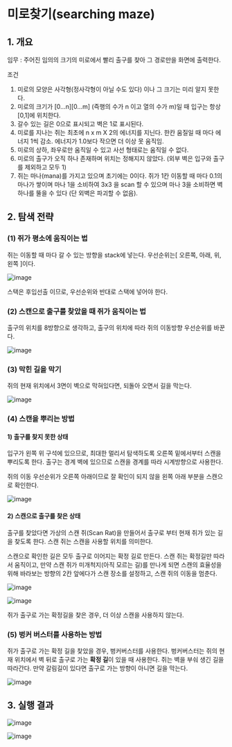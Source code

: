# 미로찾기(searching maze)

## 1. 개요

임무 : 주어진 임의의 크기의 미로에서 빨리 출구를 찾아 그 경로만을 화면에 출력한다.

조건 

1. 미로의 모양은 사각형(정사각형이 아닐 수도 있다) 이나 그 크기는 미리 알지 못한다.
2. 미로의 크기가 [0…n][0…m] (즉행의 수가 n 이고 열의 수가 m)일 때 입구는 항상 [0,1]에 위치한다.
3. 갈수 있는 길은 0으로 표시되고 벽은 1로 표시된다.
4. 미로를 지나는 쥐는  최초에 n x m X 2의 에너지를 지닌다. 한칸 움질일 때 마다 에너지 1씩 감소. 에너지가 1.0보다 작으면 더 이상 못 움직임.
5. 미로의 상하, 좌우로만 움직일 수 있고 사선 형태로는 움직일 수 없다.
6. 미로의 출구가 오직 하나 존재하며 위치는 정해지지 않았다. (외부 벽은 입구와 출구를 제외하고 모두 1)
7. 쥐는 마나(mana)를 가지고 있으며 초기에는 0이다. 쥐가 1칸 이동할 때 마다 0.1의 마나가 쌓이며 마나 1을 소비하여  3x3 을 scan 할 수 있으며 마나 3을 소비하면 벽 하나를 뚤을 수 있다 (단 외벽은 파괴할 수 없음). 





## 2. 탐색 전략

### (1) 쥐가 평소에 움직이는 법

쥐는 이동할 때 마다 갈 수 있는 방향을 stack에 넣는다. 우선순위는[ 오른쪽, 아래, 위, 왼쪽 ]이다. 

![image](https://user-images.githubusercontent.com/20302410/51965519-262df900-24ad-11e9-8b89-ad3617eb74aa.png)

스택은 후입선출 이므로, 우선순위와 반대로 스택에 넣어야 한다. 



### (2) 스캔으로 출구를 찾았을 때 쥐가 움직이는 법

출구의 위치를 8방향으로 생각하고, 출구의 위치에 따라 쥐의 이동방향 우선순위를 바꾼다. 

![image](https://user-images.githubusercontent.com/20302410/51965649-891f9000-24ad-11e9-8b21-eb93b6e0b414.png)

### (3) 막힌 길을 막기

쥐의 현재 위치에서 3면이 벽으로 막혀있다면, 되돌아 오면서 길을 막는다. 

![image](https://user-images.githubusercontent.com/20302410/51965776-e74c7300-24ad-11e9-9d99-eedcc5fa75e9.png)



### (4) 스캔을 뿌리는 방법

#### 1) 출구를 찾지 못한 상태

입구가 왼쪽 위 구석에 있으므로, 최대한 멀리서 탐색하도록 오른쪽 밑에서부터 스캔을 뿌리도록 한다. 출구는 경계 벽에 있으므로 스캔을 경계를 따라 시계방향으로 사용한다.

쥐의 이동 우선순위가 오른쪽 아래이므로 잘 확인이 되지 않을 왼쪽 아래 부분을 스캔으로 확인한다. 

![image](https://user-images.githubusercontent.com/20302410/51965834-0d721300-24ae-11e9-8c01-641a9b5582c6.png)

#### 2) 스캔으로 출구를 찾은 상태

출구를 찾았다면 가상의 스캔 쥐(Scan Rat)을 만들어서 출구로 부터 현재 쥐가 있는 길을 찾도록 한다. 스캔 쥐는 스캔을 사용할 위치를 의미한다.

스캔으로 확인한 길은 모두 출구로 이어지는 확정 길로 만든다. 스캔 쥐는 확정길만 따라서 움직이고, 만약 스캔 쥐가 미개척지(아직 모르는 길)를 만나게 되면 스캔의 효율성을 위해 바라보는 방향의 2칸 앞에다가 스캔 장소를 설정하고, 스캔 쥐의 이동을 멈춘다. 

![image](https://user-images.githubusercontent.com/20302410/51965927-5924bc80-24ae-11e9-98a8-941ecfa7c13d.png)

![image](https://user-images.githubusercontent.com/20302410/51966190-262ef880-24af-11e9-91b0-dc2778274744.png)

쥐가 출구로 가는 확정길을 찾은 경우, 더 이상 스캔을 사용하지 않는다.

### (5) 벙커 버스터를 사용하는 방법

쥐가 출구로 가는 확정 길을 찾았을 경우, 벙커버스터를 사용한다. 벙커버스터는 쥐의 현재 위치에서 벽 뒤로 출구로 가는 **확정 길**이 있을 때 사용한다. 쥐는 벽을 부숴 생긴 길을 따라간다. 만약 갈림길이 있다면 출구로 가는 방향이 아니면 길을 막는다.

![image](https://user-images.githubusercontent.com/20302410/51966323-8aea5300-24af-11e9-84d4-f5b7b179dbaa.png)



## 3.  실행 결과

![image](https://user-images.githubusercontent.com/20302410/51966448-dd2b7400-24af-11e9-99de-7ce5948f58ab.png)

![image](https://user-images.githubusercontent.com/20302410/51966466-ecaabd00-24af-11e9-8d4d-c5f2d2493fb3.png)





